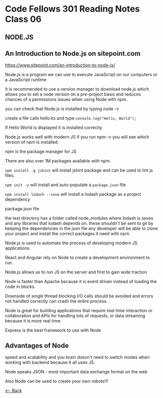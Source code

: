 # Code Fellows 301 Reading Notes Class 06

## NODE.JS

## An Introduction to Node.js on sitepoint.com

https://www.sitepoint.com/an-introduction-to-node-js/

Node.js is a program we can use to execute JavaScript on our computers or a JavaScript runtime

It is recommended to use a version manager to download node.js which allows you to set a node version on a pre-project basis and reduces chances of a permissions issues when using Node with npm.

you can check that Node.js is installed by typing node -v

create a file calls hello.ks and type 
`console.log("Hello, World");`

If Hello World is displayed it is installed correctly

Node.js works well with modern JS
if you run npm -v you will see which version of npm is installed. 

npm is the package manager for JS

There are also over 1M packages available with npm.

`npm install -g jshint` will install jshint package and can be used to lint js files.

`npm init -y` will install and auto-populate a `package.json` file

`npm install lodash --save` will install a lodash package as a project dependency

package.json file

the test directory has a folder called node_modules where lodash is saves and any libraries that lodash depends on. these shouldn't be sent to git by keeping the dependencies in the json file any developer will be able to clone your project and install the correct packages it need with npm.

Node.js is used to automate the process of developing modern JS applications. 

React and Angular rely on Node to create a development environment to run.

Node.js allows us to run JS on the server and first to gain wide traction

Node is faster than Apache because it is event driven instead of loading the code in blocks.

Downside of single thread blocking I/O calls should be avoided and errors not handled correctly can crash the entire process.

Node is great for building applications that require  real-time interaction or collaboration and APIs for handling lots of requests, or data streaming because it is more real time.

Express is the best framework to use with Node

## Advantages of Node

speed and scalability and you brain doesn't need to switch modes when working with backend because it all uses JS.

Node speaks JSON - most important data exchange format on the web

Also Node can be used to create your own robots!!!


[<-- Back](README.md)
